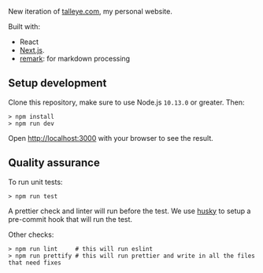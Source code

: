 New iteration of [talleye.com](https://www.talleye.com), my personal website.

Built with:

- React
- [Next.js](https://nextjs.org/).
- [remark](https://remark.js.org/): for markdown processing

## Setup development

Clone this repository, make sure to use Node.js `10.13.0` or greater. Then:

    > npm install
    > npm run dev

Open [http://localhost:3000](http://localhost:3000) with your browser to see the result.

## Quality assurance

To run unit tests:

    > npm run test

A prettier check and linter will run before the test. We use [husky](https://github.com/typicode/husky#readme) to setup a pre-commit hook that will run the test.

Other checks:

    > npm run lint     # this will run eslint
    > npm run prettify # this will run prettier and write in all the files that need fixes
